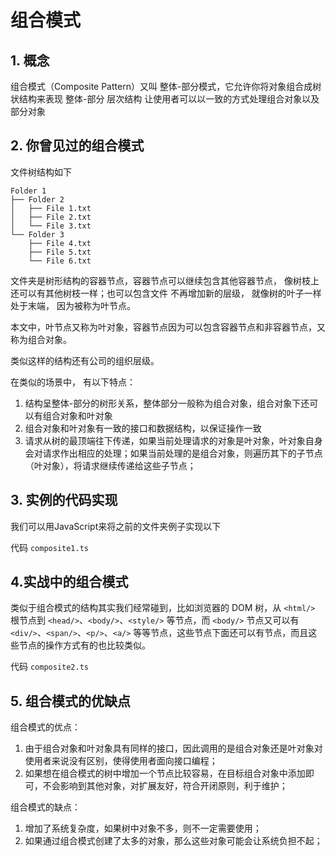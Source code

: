 # 组合模式

## 1. 概念
组合模式（Composite Pattern）又叫 整体-部分模式，它允许你将对象组合成树状结构来表现 整体-部分 层次结构 让使用者可以以一致的方式处理组合对象以及部分对象

## 2. 你曾见过的组合模式

文件树结构如下
```
Folder 1
├── Folder 2
│   ├── File 1.txt
│   ├── File 2.txt
│   └── File 3.txt
└── Folder 3
    ├── File 4.txt
    ├── File 5.txt
    └── File 6.txt
```

文件夹是树形结构的容器节点，容器节点可以继续包含其他容器节点， 像树枝上还可以有其他树枝一样；也可以包含文件 不再增加新的层级， 就像树的叶子一样处于末端， 因为被称为叶节点。  

本文中，叶节点又称为叶对象，容器节点因为可以包含容器节点和非容器节点，又称为组合对象。

类似这样的结构还有公司的组织层级。  

在类似的场景中， 有以下特点：
1.  结构呈整体-部分的树形关系，整体部分一般称为组合对象，组合对象下还可以有组合对象和叶对象
2.  组合对象和叶对象有一致的接口和数据结构，以保证操作一致
3.  请求从树的最顶端往下传递，如果当前处理请求的对象是叶对象，叶对象自身会对请求作出相应的处理；如果当前处理的是组合对象，则遍历其下的子节点（叶对象），将请求继续传递给这些子节点；



## 3. 实例的代码实现

我们可以用JavaScript来将之前的文件夹例子实现以下

代码 `composite1.ts`


## 4.实战中的组合模式

类似于组合模式的结构其实我们经常碰到，比如浏览器的 DOM 树，从 `<html/>` 根节点到 `<head/>`、`<body/>`、`<style/>` 等节点，而 `<body/>` 节点又可以有 `<div/>`、`<span/>`、`<p/>`、`<a/>` 等等节点，这些节点下面还可以有节点，而且这些节点的操作方式有的也比较类似。

代码 `composite2.ts`

## 5. 组合模式的优缺点

组合模式的优点：
1. 由于组合对象和叶对象具有同样的接口，因此调用的是组合对象还是叶对象对使用者来说没有区别，使得使用者面向接口编程；
2. 如果想在组合模式的树中增加一个节点比较容易，在目标组合对象中添加即可，不会影响到其他对象，对扩展友好，符合开闭原则，利于维护；


组合模式的缺点：
1. 增加了系统复杂度，如果树中对象不多，则不一定需要使用；
2. 如果通过组合模式创建了太多的对象，那么这些对象可能会让系统负担不起；